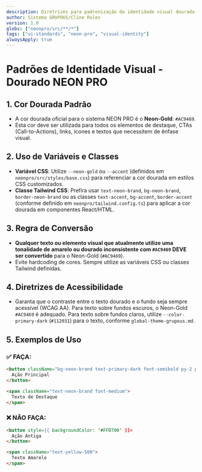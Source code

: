 ```yaml
---
description: Diretrizes para padronização da identidade visual dourada no sistema NEON PRO.
author: Sistema GRUPOUS/Cline Rules
version: 1.0
globs: ["neonpro/src/**/*"]
tags: ["ui-standards", "neon-pro", "visual-identity"]
alwaysApply: true
---
```


# Padrões de Identidade Visual - Dourado NEON PRO

## 1. Cor Dourada Padrão

- A cor dourada oficial para o sistema NEON PRO é o **Neon-Gold**: `#AC9469`.
- Esta cor deve ser utilizada para todos os elementos de destaque, CTAs (Call-to-Actions), links, ícones e textos que necessitem de ênfase visual.

## 2. Uso de Variáveis e Classes

- **Variável CSS**: Utilize `--neon-gold` ou `--accent` (definidos em `neonpro/src/styles/base.css`) para referenciar a cor dourada em estilos CSS customizados.
- **Classe Tailwind CSS**: Prefira usar `text-neon-brand`, `bg-neon-brand`, `border-neon-brand` ou as classes `text-accent`, `bg-accent`, `border-accent` (conforme definido em `neonpro/tailwind.config.ts`) para aplicar a cor dourada em componentes React/HTML.

## 3. Regra de Conversão

- **Qualquer texto ou elemento visual que atualmente utilize uma tonalidade de amarelo ou dourado inconsistente com `#AC9469` DEVE ser convertido** para o Neon-Gold (`#AC9469`).
- Evite hardcoding de cores. Sempre utilize as variáveis CSS ou classes Tailwind definidas.

## 4. Diretrizes de Acessibilidade

- Garanta que o contraste entre o texto dourado e o fundo seja sempre acessível (WCAG AA). Para texto sobre fundos escuros, o Neon-Gold `#AC9469` é adequado. Para texto sobre fundos claros, utilize `--color-primary-dark` (`#112031`) para o texto, conforme `global-theme-grupous.md`.

## 5. Exemplos de Uso

### ✅ FAÇA:
```html
<button className="bg-neon-brand text-primary-dark font-semibold py-2 px-4 rounded">
  Ação Principal
</button>

<span className="text-neon-brand font-medium">
  Texto de Destaque
</span>
```

### ❌ NÃO FAÇA:
```html
<button style={{ backgroundColor: '#FFD700' }}>
  Ação Antiga
</button>

<span className="text-yellow-500">
  Texto Amarelo
</span>
